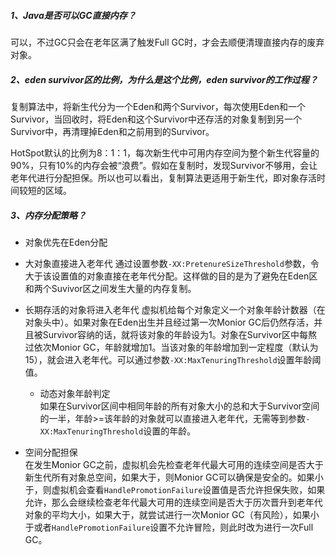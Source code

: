 ##### 1、Java是否可以GC直接内存？

可以，不过GC只会在老年区满了触发Full GC时，才会去顺便清理直接内存的废弃对象。

#####  2、eden survivor区的比例，为什么是这个比例，eden survivor的工作过程？

复制算法中，将新生代分为一个Eden和两个Survivor，每次使用Eden和一个Survivor，当回收时，将Eden和这个Survivor中还存活的对象复制到另一个Survivor中，再清理掉Eden和之前用到的Survivor。

HotSpot默认的比例为8：1：1，每次新生代中可用内存空间为整个新生代容量的90%，只有10%的内存会被“浪费”。假如在复制时，发现Survivor不够用，会让老年代进行分配担保。所以也可以看出，复制算法更适用于新生代，即对象存活时间较短的区域。

##### 3、内存分配策略？

* 对象优先在Eden分配

* 大对象直接进入老年代 
  通过设置参数`-XX:PretenureSizeThreshold`参数，令大于该设置值的对象直接在老年代分配。这样做的目的是为了避免在Eden区和两个Suvivor区之间发生大量的内存复制。

* 长期存活的对象将进入老年代
  虚拟机给每个对象定义一个对象年龄计数器（在对象头中）。如果对象在Eden出生并且经过第一次Monior GC后仍然存活，并且被Survivor容纳的话，就将该对象的年龄设为1。对象在Survivor区中每熬过依次Monior GC，年龄就增加1。当该对象的年龄增加到一定程度（默认为15），就会进入老年代。可以通过参数`-XX:MaxTenuringThreshold`设置年龄阈值。

  * 动态对象年龄判定  
  如果在Survivor区间中相同年龄的所有对象大小的总和大于Survivor空间的一半，年龄&gt;=该年龄的对象就可以直接进入老年代，无需等到参数`-XX:MaxTenuringThreshold`设置的年龄。


* 空间分配担保
<br>在发生Monior GC之前，虚拟机会先检查老年代最大可用的连续空间是否大于新生代所有对象总空间，如果大于，则Monior GC可以确保是安全的。如果小于，则虚拟机会查看`HandlePromotionFailure`设置值是否允许担保失败，如果允许，那么会继续检查老年代最大可用的连续空间是否大于历次晋升到老年代对象的平均大小，如果大于，就尝试进行一次Monior GC（有风险），如果小于或者`HandlePromotionFailure`设置不允许冒险，则此时改为进行一次Full GC。



